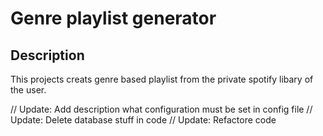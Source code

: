 # Genre playlist generator

## Description

This projects creats genre based playlist from the private spotify libary of the user.

// Update: Add description what configuration must be set in config file
// Update: Delete database stuff in code
// Update: Refactore code
